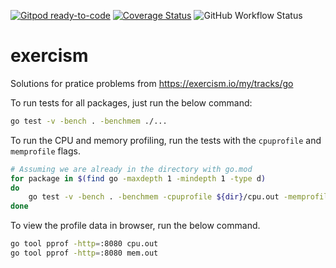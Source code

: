 [![Gitpod ready-to-code](https://img.shields.io/badge/Gitpod-ready--to--code-blue?logo=gitpod)](https://gitpod.io/#https://github.com/kumadee/exercism)
[![Coverage Status](https://coveralls.io/repos/github/kumadee/exercism/badge.svg?branch=main)](https://coveralls.io/github/kumadee/exercism?branch=main)
![GitHub Workflow Status](https://img.shields.io/github/workflow/status/kumadee/exercism/Go)

# exercism
Solutions for pratice problems from https://exercism.io/my/tracks/go

To run tests for all packages, just run the below command:
```bash
go test -v -bench . -benchmem ./...
```

To run the CPU and memory profiling, run the tests with the `cpuprofile` and `memprofile` flags.
```bash
# Assuming we are already in the directory with go.mod
for package in $(find go -maxdepth 1 -mindepth 1 -type d)
do
    go test -v -bench . -benchmem -cpuprofile ${dir}/cpu.out -memprofile ${dir}/mem.out ./${dir}
done
```

To view the profile data in browser, run the below command.
```bash
go tool pprof -http=:8080 cpu.out
go tool pprof -http=:8080 mem.out
```